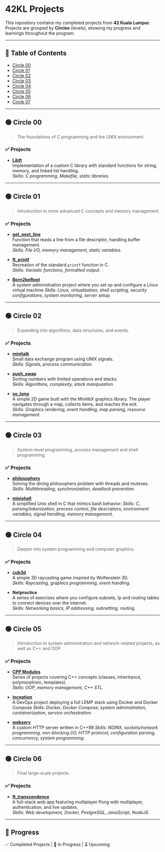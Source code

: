# 42KL Projects

This repository contains my completed projects from **42 Kuala Lumpur**.  
Projects are grouped by **Circles** (levels), showing my progress and learnings throughout the program.

---

## 📌 Table of Contents
- [Circle 00](#circle-00)
- [Circle 01](#circle-01)
- [Circle 02](#circle-02)
- [Circle 03](#circle-03)
- [Circle 04](#circle-04)
- [Circle 05](#circle-05)
- [Circle 06](#circle-06)
- [Circle 07](#circle-07)

---

## 🟢 Circle 00
> The foundations of C programming and the UNIX environment.

### ✅ Projects
- **[Libft](./Circle00/libft)**  
  Implementation of a custom C library with standard functions for string, memory, and linked list handling.  
  *Skills: C programming, Makefile, static libraries.*

---

## 🟢 Circle 01
> Introduction to more advanced C concepts and memory management.

### ✅ Projects
- **[get_next_line](./Circle01/get_next_line)**  
  Function that reads a line from a file descriptor, handling buffer management.  
  *Skills: File I/O, memory management, static variables.*

- **[ft_printf](./Circle01/ft_printf)**  
  Recreation of the standard `printf` function in C.  
  *Skills: Variadic functions, formatted output.*

- **[Born2beRoot](./Circle01/Born2beRoot)**  
  A system administration project where you set up and configure a Linux virtual machine
  *Skills: Linux, virtualization, shell scripting, security configurations, system monitoring, server setup.*

---

## 🟢 Circle 02
> Expanding into algorithms, data structures, and events.

### ✅ Projects
- **[minitalk](./Circle02/minitalk)**  
  Small data exchange program using UNIX signals.  
  *Skills: Signals, process communication.*

- **[push_swap](./Circle02/push_swap)**  
  Sorting numbers with limited operations and stacks.  
  *Skills: Algorithms, complexity, stack manipulation.*

- **[so_long](./Circle02/so_long)**  
   A simple 2D game built with the MinilibX graphics library. The player navigates through a map, collects items, and reaches the exit.  
  *Skills: Graphics rendering, event handling, map parsing, resource management.*

---

## 🟢 Circle 03
> System-level programming, process management and shell programming.

### ✅ Projects
- **[philosophers](./Circle03/philo)**  
  Solving the dining philosophers problem with threads and mutexes.  
  *Skills: Multithreading, synchronization, deadlock prevention.*

- **[minishell](./Circle03/minishell)**  
  A simplified Unix shell in C that mimics bash behavior.
  *Skills: C, parsing/tokenization, process control, file descriptors, environment variables, signal handling, memory management.*

---

## 🟢 Circle 04
> Deeper into system programming and computer graphics.

### ✅ Projects
- **[cub3d](./Circle04/cub3d)**  
  A simple 3D raycasting game inspired by Wolfenstein 3D.  
  *Skills: Raycasting, graphics programming, event handling.*

- **Netpractice**  
  A series of exercises where you configure subnets, Ip and routing tables to connect devices over the internet.  
  *Skills: Networking basics, IP addressing, subnetting, routing.*

---

## 🟢 Circle 05
> Introduction to system administration and network-related projects, as well as C++ and OOP

### ✅ Projects
- **[CPP Modules](./Circle06/cpp)**  
  Series of projects covering C++ concepts (classes, inheritance, polymorphism, templates).  
  *Skills: OOP, memory management, C++ STL.*

- **[inception](./Circle05/inception)**  
  A DevOps project deploying a full LEMP stack using Docker and Docker Compose
  *Skills: Docker, Docker Compose, system administration, containerization, service orchestration.*

- **[webserv](https://github.com/fedrium/webserv42)**  
  A custom HTTP server written in C++98
  *Skills: NGINX, sockets/network programming, non-blocking I/O, HTTP protocol, configuration parsing, concurrency, system programming.*

---

## 🟢 Circle 06
> Final large-scale projects.

### ✅ Projects
- **[ft_transcendence](https://github.com/SpaghettiCodes/transcendence)**  
  A full-stack web app featuring multiplayer Pong with multiplayer, authentication, and live updates.  
  *Skills: Web development, Docker, PostgreSQL, JavaScript, NodeJS.*

---

<!-- ## 📖 Notes
- Each project has its own folder with source code, documentation, and a detailed README.  
- Skills gained: **C, C++, algorithms, data structures, system programming, OOP, web development.** -->

## 🚀 Progress
✅ Completed Projects | 🔄 In Progress | ⏳ Upcoming  

